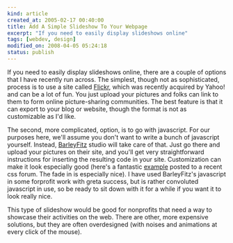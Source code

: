 ```yaml
--- 
kind: article
created_at: 2005-02-17 00:40:00
title: Add A Simple Slideshow To Your Webpage
excerpt: "If you need to easily display slideshows online"
tags: [webdev, design]
modified_on: 2008-04-05 05:24:18
status: publish
---
```


If you need to easily display slideshows online, there are a couple of options that I have recently run across. The simplest, though not as sophisticated, process is to use a site called <a href="http://www.flickr.com/">Flickr</a>, which was recently acquired by Yahoo! and can be a lot of fun. You just upload your pictures and folks can link to them to form online picture-sharing communities. The best feature is that it can export to your blog or website, though the format is not as customizable as I'd like.

The second, more complicated, option, is to go with javascript. For our purposes here, we'll assume you don't want to write a bunch of javascript yourself. Instead, <a href="http://www.barelyfitz.com/projects/slideshow/">BarleyFitz</a> studio will take care of that. Just go there and upload your pictures on their site, and you'll get very straightforward instructions for inserting the resulting code in your site. Customization can make it look especially good (here's a fantastic <a href="http://randomhawk.com/stuff/randomhawk/final/">example</a> posted to a recent css forum. The fade in is especially nice). I have used BarleyFitz's javascript in some forprofit work with greta success, but is rather convoluted javascript in use, so be ready to sit down with it for a while if you want it to look really nice.

This type of slideshow would be good for nonprofits that need a way to showcase their activities on the web. There are other, more expensive solutions, but they are often overdesigned (with noises and animations at every click of the mouse).